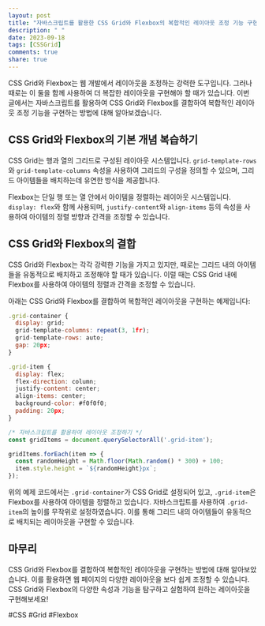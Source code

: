 ```yaml
---
layout: post
title: "자바스크립트를 활용한 CSS Grid와 Flexbox의 복합적인 레이아웃 조정 기능 구현하기"
description: " "
date: 2023-09-18
tags: [CSSGrid]
comments: true
share: true
---
```


CSS Grid와 Flexbox는 웹 개발에서 레이아웃을 조정하는 강력한 도구입니다. 그러나 때로는 이 둘을 함께 사용하여 더 복잡한 레이아웃을 구현해야 할 때가 있습니다. 이번 글에서는 자바스크립트를 활용하여 CSS Grid와 Flexbox를 결합하여 복합적인 레이아웃 조정 기능을 구현하는 방법에 대해 알아보겠습니다.

## CSS Grid와 Flexbox의 기본 개념 복습하기

CSS Grid는 행과 열의 그리드로 구성된 레이아웃 시스템입니다. `grid-template-rows`와 `grid-template-columns` 속성을 사용하여 그리드의 구성을 정의할 수 있으며, 그리드 아이템들을 배치하는데 유연한 방식을 제공합니다.

Flexbox는 단일 행 또는 열 안에서 아이템을 정렬하는 레이아웃 시스템입니다. `display: flex`와 함께 사용되며, `justify-content`와 `align-items` 등의 속성을 사용하여 아이템의 정렬 방향과 간격을 조정할 수 있습니다.

## CSS Grid와 Flexbox의 결합

CSS Grid와 Flexbox는 각각 강력한 기능을 가지고 있지만, 때로는 그리드 내의 아이템들을 유동적으로 배치하고 조정해야 할 때가 있습니다. 이럴 때는 CSS Grid 내에 Flexbox를 사용하여 아이템의 정렬과 간격을 조정할 수 있습니다.

아래는 CSS Grid와 Flexbox를 결합하여 복합적인 레이아웃을 구현하는 예제입니다:

```javascript
.grid-container {
  display: grid;
  grid-template-columns: repeat(3, 1fr);
  grid-template-rows: auto;
  gap: 20px;
}

.grid-item {
  display: flex;
  flex-direction: column;
  justify-content: center;
  align-items: center;
  background-color: #f0f0f0;
  padding: 20px;
}

/* 자바스크립트를 활용하여 레이아웃 조정하기 */
const gridItems = document.querySelectorAll('.grid-item');

gridItems.forEach(item => {
  const randomHeight = Math.floor(Math.random() * 300) + 100;
  item.style.height = `${randomHeight}px`;
});
```

위의 예제 코드에서는 `.grid-container`가 CSS Grid로 설정되어 있고, `.grid-item`은 Flexbox를 사용하여 아이템을 정렬하고 있습니다. 자바스크립트를 사용하여 `.grid-item`의 높이를 무작위로 설정하였습니다. 이를 통해 그리드 내의 아이템들이 유동적으로 배치되는 레이아웃을 구현할 수 있습니다.

## 마무리

CSS Grid와 Flexbox를 결합하여 복합적인 레이아웃을 구현하는 방법에 대해 알아보았습니다. 이를 활용하면 웹 페이지의 다양한 레이아웃을 보다 쉽게 조정할 수 있습니다. CSS Grid와 Flexbox의 다양한 속성과 기능을 탐구하고 실험하여 원하는 레이아웃을 구현해보세요!

#CSS #Grid #Flexbox
